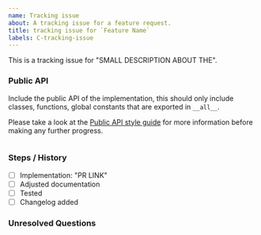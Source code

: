 ```yaml
---
name: Tracking issue
about: A tracking issue for a feature request.
title: tracking issue for `Feature Name`
labels: C-tracking-issue
---
```

<!--
Thank you for creating a feature request! 📜 Tracking issues are for tracking a
feature from implementation to stabilization. Provide a short summary of the
feature and link any relevant PRs or issues, and remove any sections that are
not relevant to the feature.
-->

This is a tracking issue for "SMALL DESCRIPTION ABOUT THE".

### Public API

Include the public API of the implementation, this should only include
classes, functions, global constants that are exported in `__all__`.

Please take a look at the [Public API style guide] for more information before making any further progress.

<!-- Include the Public API for the feature you're implementing. -->

```py
```

### Steps / History
<!--
Include each step required to complete the feature. Typically this is a PR
implementing a feature.
-->

- [ ] Implementation: "PR LINK"
- [ ] Adjusted documentation
- [ ] Tested
- [ ] Changelog added

### Unresolved Questions
<!--
Include any open questions that need to be answered before the feature can be
stabilised.
-->

[Public API style guide]: https://github.com/nxtlo/sain/blob/master/CONTRIBUTING.md#feature-requests
